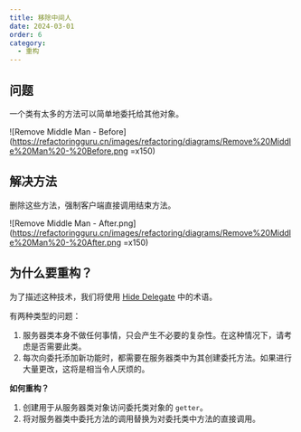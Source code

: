 ```yaml
---
title: 移除中间人
date: 2024-03-01
order: 6
category:
  - 重构
---
```


## 问题

一个类有太多的方法可以简单地委托给其他对象。

![Remove Middle Man - Before](https://refactoringguru.cn/images/refactoring/diagrams/Remove%20Middle%20Man%20-%20Before.png =x150)

## 解决方法

删除这些方法，强制客户端直接调用结束方法。

![Remove Middle Man - After.png](https://refactoringguru.cn/images/refactoring/diagrams/Remove%20Middle%20Man%20-%20After.png =x150)

## 为什么要重构？

为了描述这种技术，我们将使用 [Hide Delegate](./hide-delegate.md) 中的术语。

有两种类型的问题：

1. 服务器类本身不做任何事情，只会产生不必要的复杂性。在这种情况下，请考虑是否需要此类。
2. 每次向委托添加新功能时，都需要在服务器类中为其创建委托方法。如果进行大量更改，这将是相当令人厌烦的。

**如何重构？**

1. 创建用于从服务器类对象访问委托类对象的 `getter`。
2. 将对服务器类中委托方法的调用替换为对委托类中方法的直接调用。
